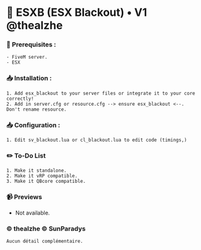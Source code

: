 
# 📰 ESXB (ESX Blackout) • V1 @thealzhe

### 📃 Prerequisites :
```
- FiveM server.
- ESX
```

### 📥 Installation :
```
1. Add esx_blackout to your server files or integrate it to your core correctly!
2. Add in server.cfg or resource.cfg --> ensure esx_blackout <--. Don't rename resource.
```

### 📥 Configuration :
```
1. Edit sv_blackout.lua or cl_blackout.lua to edit code (timings,)
```

### ✏️ To-Do List
```
1. Make it standalone.
2. Make it vRP compatible.
3. Make it QBcore compatible.
```

### 📹 Previews
- Not available.

### ©️ thealzhe ©️ SunParadys 
```
Aucun détail complémentaire.
```
